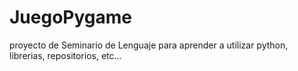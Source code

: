 # JuegoPygame
proyecto de Seminario de Lenguaje para aprender a utilizar python, librerias, repositorios, etc...
